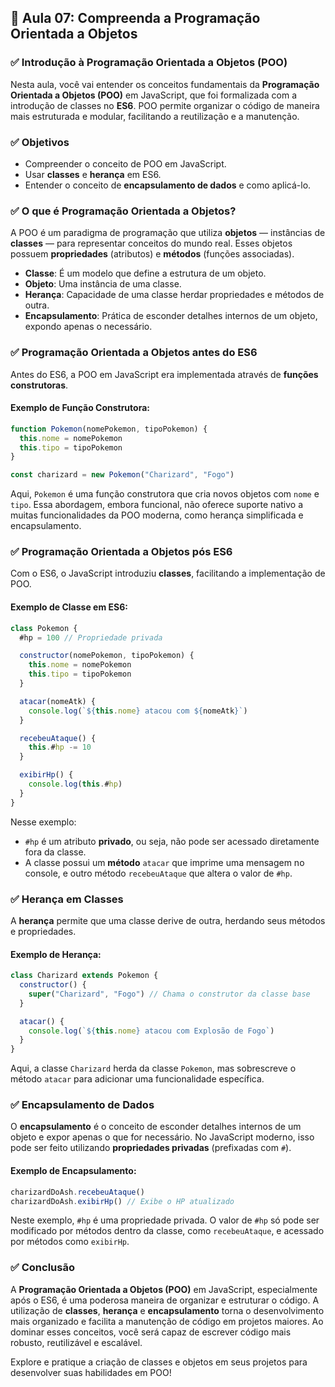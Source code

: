 ## 📝 Aula 07: Compreenda a Programação Orientada a Objetos

### ✅ Introdução à Programação Orientada a Objetos (POO)

Nesta aula, você vai entender os conceitos fundamentais da **Programação Orientada a Objetos (POO)** em JavaScript, que foi formalizada com a introdução de classes no **ES6**. POO permite organizar o código de maneira mais estruturada e modular, facilitando a reutilização e a manutenção.

### ✅ Objetivos

- Compreender o conceito de POO em JavaScript.
- Usar **classes** e **herança** em ES6.
- Entender o conceito de **encapsulamento de dados** e como aplicá-lo.

### ✅ O que é Programação Orientada a Objetos?

A POO é um paradigma de programação que utiliza **objetos** — instâncias de **classes** — para representar conceitos do mundo real. Esses objetos possuem **propriedades** (atributos) e **métodos** (funções associadas).

- **Classe**: É um modelo que define a estrutura de um objeto.
- **Objeto**: Uma instância de uma classe.
- **Herança**: Capacidade de uma classe herdar propriedades e métodos de outra.
- **Encapsulamento**: Prática de esconder detalhes internos de um objeto, expondo apenas o necessário.

### ✅ Programação Orientada a Objetos antes do ES6

Antes do ES6, a POO em JavaScript era implementada através de **funções construtoras**.

#### Exemplo de Função Construtora:

```javascript
function Pokemon(nomePokemon, tipoPokemon) {
  this.nome = nomePokemon
  this.tipo = tipoPokemon
}

const charizard = new Pokemon("Charizard", "Fogo")
```

Aqui, `Pokemon` é uma função construtora que cria novos objetos com `nome` e `tipo`. Essa abordagem, embora funcional, não oferece suporte nativo a muitas funcionalidades da POO moderna, como herança simplificada e encapsulamento.

### ✅ Programação Orientada a Objetos pós ES6

Com o ES6, o JavaScript introduziu **classes**, facilitando a implementação de POO.

#### Exemplo de Classe em ES6:

```javascript
class Pokemon {
  #hp = 100 // Propriedade privada

  constructor(nomePokemon, tipoPokemon) {
    this.nome = nomePokemon
    this.tipo = tipoPokemon
  }

  atacar(nomeAtk) {
    console.log(`${this.nome} atacou com ${nomeAtk}`)
  }

  recebeuAtaque() {
    this.#hp -= 10
  }

  exibirHp() {
    console.log(this.#hp)
  }
}
```

Nesse exemplo:

- `#hp` é um atributo **privado**, ou seja, não pode ser acessado diretamente fora da classe.
- A classe possui um **método** `atacar` que imprime uma mensagem no console, e outro método `recebeuAtaque` que altera o valor de `#hp`.

### ✅ Herança em Classes

A **herança** permite que uma classe derive de outra, herdando seus métodos e propriedades.

#### Exemplo de Herança:

```javascript
class Charizard extends Pokemon {
  constructor() {
    super("Charizard", "Fogo") // Chama o construtor da classe base
  }

  atacar() {
    console.log(`${this.nome} atacou com Explosão de Fogo`)
  }
}
```

Aqui, a classe `Charizard` herda da classe `Pokemon`, mas sobrescreve o método `atacar` para adicionar uma funcionalidade específica.

### ✅ Encapsulamento de Dados

O **encapsulamento** é o conceito de esconder detalhes internos de um objeto e expor apenas o que for necessário. No JavaScript moderno, isso pode ser feito utilizando **propriedades privadas** (prefixadas com `#`).

#### Exemplo de Encapsulamento:

```javascript
charizardDoAsh.recebeuAtaque()
charizardDoAsh.exibirHp() // Exibe o HP atualizado
```

Neste exemplo, `#hp` é uma propriedade privada. O valor de `#hp` só pode ser modificado por métodos dentro da classe, como `recebeuAtaque`, e acessado por métodos como `exibirHp`.

### ✅ Conclusão

A **Programação Orientada a Objetos (POO)** em JavaScript, especialmente após o ES6, é uma poderosa maneira de organizar e estruturar o código. A utilização de **classes**, **herança** e **encapsulamento** torna o desenvolvimento mais organizado e facilita a manutenção de código em projetos maiores. Ao dominar esses conceitos, você será capaz de escrever código mais robusto, reutilizável e escalável.

Explore e pratique a criação de classes e objetos em seus projetos para desenvolver suas habilidades em POO!

